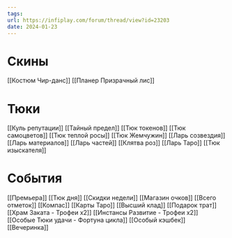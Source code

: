 ```yaml
---
tags: 
url: https://infiplay.com/forum/thread/view?id=23203
date: 2024-01-23
---
```

# Скины
[[Костюм Чир-данс]]
[[Планер Призрачный лис]]

# Тюки
[[Куль репутации]]
[[Тайный предел]]
[[Тюк токенов]]
[[Тюк самоцветов]]
[[Тюк теплой росы]]
[[Тюк Жемчужин]]
[[Ларь созвездия]]
[[Ларь материалов]]
[[Ларь частей]]
[[Клятва роз]]
[[Ларь Таро]]
[[Тюк изыскателя]]

# События
[[Премьера]]
[[Тюк дня]]
[[Скидки недели]]
[[Магазин очков]]
[[Всего отметок]]
[[Компас]]
[[Карты Таро]]
[[Высший клад]]
[[Подарок трат]]
[[Храм Заката - Трофеи х2]]
[[Инстансы Развитие - Трофеи х2]]
[[Особые Тюки удачи - Фортуна цикла]]
[[Особый кэшбек]]
[[Вечеринка]]
